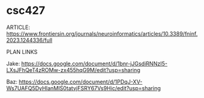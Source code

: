 # csc427

ARTICLE:
https://www.frontiersin.org/journals/neuroinformatics/articles/10.3389/fninf.2023.1244336/full



PLAN LINKS

Jake:
https://docs.google.com/document/d/1bnr-jJGsdiRNNzI5-LXsJFhQeT4zROMw-zx455hqG9M/edit?usp=sharing

Baz:
https://docs.google.com/document/d/1PDqJ-XV-Ws7UAFQ5DyHIanMlS0tatvjFSRY67Vs9Hic/edit?usp=sharing
